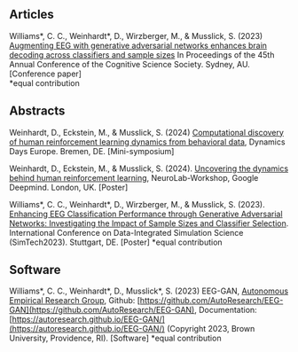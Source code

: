 ## Articles

Williams*, C. C., Weinhardt*, D., Wirzberger, M., & Musslick, S. (2023) [Augmenting EEG with generative adversarial networks enhances brain decoding across classifiers and sample sizes](https://autoresearch.github.io/EEG-GAN/Research/cognitivescience2023/) In Proceedings of the 45th Annual Conference of the Cognitive Science Society. Sydney, AU. \[Conference paper]  
\*equal contribution
## Abstracts
Weinhardt, D., Eckstein, M., & Musslick, S. (2024) [Computational discovery of human reinforcement learning dynamics from behavioral data](https://osf.io/fyd7j), Dynamics Days Europe. Bremen, DE. [Mini-symposium]

Weinhardt, D., Eckstein, M., & Musslick, S. (2024). [Uncovering the dynamics behind human reinforcement learning](https://osf.io/a56ke), NeuroLab-Workshop, Google Deepmind. London, UK. \[Poster]

Williams*, C. C., Weinhardt*, D., Wirzberger, M., & Musslick, S. (2023). [Enhancing EEG Classification Performance through Generative Adversarial Networks: Investigating the Impact of Sample Sizes and Classifier Selection](https://www.simtech2023.uni-stuttgart.de/documents/Theme-2/Williams_Weinhardt_Wirzberger_Musslick.pdf). International Conference on Data-Integrated Simulation Science (SimTech2023). Stuttgart, DE. \[Poster] \*equal contribution
## Software
Williams*, C. C., Weinhardt*, D., Musslick*, S. (2023)  EEG-GAN, [Autonomous Empirical Research Group](https://musslick.github.io/AER_website/Research.html),
Github: [https://github.com/AutoResearch/EEG-GAN](https://github.com/AutoResearch/EEG-GAN), 
Documentation: [https://autoresearch.github.io/EEG-GAN/](https://autoresearch.github.io/EEG-GAN/) 
(Copyright 2023, Brown University, Providence, RI). \[Software] \*equal contribution
